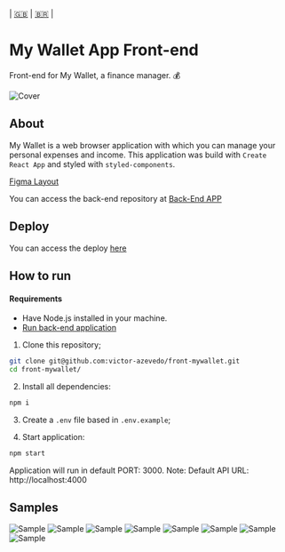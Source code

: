 | [:gb:](README.md) | [:brazil:](README_pt.md) |

# My Wallet App Front-end

Front-end for My Wallet, a finance manager. :moneybag:

![Cover ](./doc/cover-mockup.png)

## About

My Wallet is a web browser application with which you can manage your personal expenses and income. This application was build with `Create React App` and styled with `styled-components`.

[Figma Layout](https://www.figma.com/file/p37uJdpZWRLED7YEwDFfUd/MyWallet?type=design&t=MA6lwbQegpQapTH1-0)

You can access the back-end repository at [Back-End APP](https://github.com/victor-azevedo/back-mywallet)

## Deploy

You can access the deploy [here](https://victor-dev-mywallet.vercel.app)

## How to run

#### Requirements

- Have Node.js installed in your machine.
- [Run back-end application](https://github.com/victor-azevedo/back-mywallet)

1. Clone this repository;

```bash
git clone git@github.com:victor-azevedo/front-mywallet.git
cd front-mywallet/
```

2. Install all dependencies:

```bash
npm i
```

3. Create a `.env` file based in `.env.example`;

4. Start application:

```bash
npm start
```

Application will run in default PORT: 3000.
Note: Default API URL: http://localhost:4000

## Samples

![Sample ](./doc/sign-in-page.png) ![Sample ](./doc/sign-up-page.png)
![Sample ](./doc/home-page.png) ![Sample ](./doc/home-page-sample.png)
![Sample ](./doc/incoming-page.png) ![Sample ](./doc/outgoing-page.png)
![Sample ](./doc/incoming-page-sample.png) ![Sample ](./doc/outgoing-page-sample.png)
